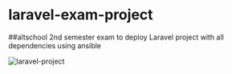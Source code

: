 # laravel-exam-project
##altschool 2nd semester exam to deploy Laravel project with all dependencies using ansible

![laravel-project](https://user-images.githubusercontent.com/105046475/200178437-4a2df8da-b1ae-46de-a851-99e169dc3a24.png)
